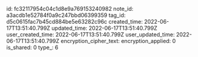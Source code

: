id: fc32117954c04c1d8e9a769153240982
note_id: a3acdb1e52784f0a9c247bbd06399359
tag_id: d5c0615fac7b45cd884be5e63282c96c
created_time: 2022-06-17T13:51:40.799Z
updated_time: 2022-06-17T13:51:40.799Z
user_created_time: 2022-06-17T13:51:40.799Z
user_updated_time: 2022-06-17T13:51:40.799Z
encryption_cipher_text: 
encryption_applied: 0
is_shared: 0
type_: 6